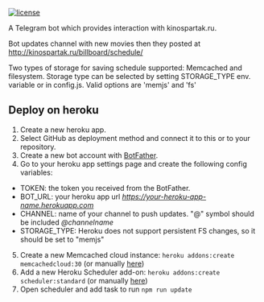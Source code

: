 [![license](https://img.shields.io/github/license/mashape/apistatus.svg?maxAge=2592000)](LICENSE)

A Telegram bot which provides interaction with kinospartak.ru.

Bot updates channel with new movies then they posted at http://kinospartak.ru/billboard/schedule/

Two types of storage for saving schedule supported: Memcached and filesystem.
Storage type can be selected by setting STORAGE_TYPE env. variable or in config.js.
Valid options are 'memjs' and 'fs'

## Deploy on heroku

1. Create a new heroku app.
2. Select GitHub as deployment method and connect it to this or to your repository.
3. Create a new bot account with [BotFather](https://telegram.me/BotFather).
4. Go to your heroku app settings page and create the following config variables:
 - TOKEN: the token you received from the BotFather.
 - BOT_URL: your heroku app url *https://your-heroku-app-name.herokuapp.com*
 - CHANNEL: name of your channel to push updates. "@" symbol should be included *@channelname*
 - STORAGE_TYPE: Heroku does not support persistent FS changes, so it should be set to "memjs"
5. Create a new Memcached cloud instance: ```heroku addons:create memcachedcloud:30``` (or manually [here](https://elements.heroku.com/addons/memcachedcloud))
6. Add a new Heroku Scheduler add-on: ```heroku addons:create scheduler:standard``` (or manually [here](https://elements.heroku.com/addons/scheduler))
7. Open scheduler and add task to run ```npm run update```
